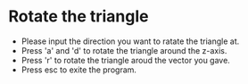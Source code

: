 # Rotate the triangle

* Please input the direction you want to ratate the triangle at.
* Press 'a' and 'd' to rotate the triangle around the z-axis.
* Press 'r' to rotate the triangle aroud the vector you gave.
* Press esc to exite the program.
